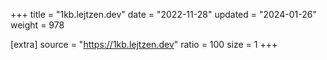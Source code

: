 +++
title = "1kb.lejtzen.dev"
date = "2022-11-28"
updated = "2024-01-26"
weight = 978

[extra]
source = "https://1kb.lejtzen.dev"
ratio = 100
size = 1
+++
